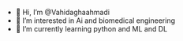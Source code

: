 - 👋 Hi, I’m @Vahidaghaahmadi
- 👀 I’m interested in Ai and biomedical engineering
- 🌱 I’m currently learning python and ML and DL

<!---
Vahidaghaahmadi/Vahidaghaahmadi is a ✨ special ✨ repository because its `README.md` (this file) appears on your GitHub profile.
You can click the Preview link to take a look at your changes.
--->

